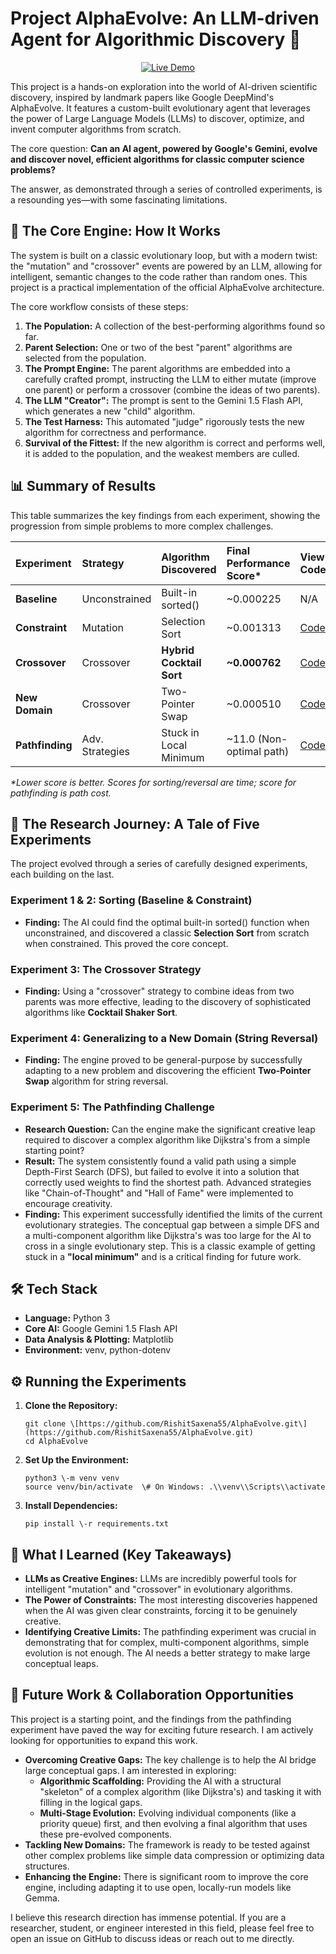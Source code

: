 # **Project AlphaEvolve: An LLM-driven Agent for Algorithmic Discovery 🧬**

<p align="center">
  <a href="https://ai-evolver-webapp-3svl.vercel.app/">
    <img src="https://img.shields.io/badge/Live%20Demo-Launch%20App-brightgreen?style=for-the-badge&logo=vercel" alt="Live Demo">
  </a>
</p>

This project is a hands-on exploration into the world of AI-driven scientific discovery, inspired by landmark papers like Google DeepMind's AlphaEvolve. It features a custom-built evolutionary agent that leverages the power of Large Language Models (LLMs) to discover, optimize, and invent computer algorithms from scratch.

The core question: **Can an AI agent, powered by Google's Gemini, evolve and discover novel, efficient algorithms for classic computer science problems?**

The answer, as demonstrated through a series of controlled experiments, is a resounding yes—with some fascinating limitations.

## **🚀 The Core Engine: How It Works**

The system is built on a classic evolutionary loop, but with a modern twist: the "mutation" and "crossover" events are powered by an LLM, allowing for intelligent, semantic changes to the code rather than random ones. This project is a practical implementation of the official AlphaEvolve architecture.

The core workflow consists of these steps:

1. **The Population:** A collection of the best-performing algorithms found so far.  
2. **Parent Selection:** One or two of the best "parent" algorithms are selected from the population.  
3. **The Prompt Engine:** The parent algorithms are embedded into a carefully crafted prompt, instructing the LLM to either mutate (improve one parent) or perform a crossover (combine the ideas of two parents).  
4. **The LLM "Creator":** The prompt is sent to the Gemini 1.5 Flash API, which generates a new "child" algorithm.  
5. **The Test Harness:** This automated "judge" rigorously tests the new algorithm for correctness and performance.  
6. **Survival of the Fittest:** If the new algorithm is correct and performs well, it is added to the population, and the weakest members are culled.

## **📊 Summary of Results**

This table summarizes the key findings from each experiment, showing the progression from simple problems to more complex challenges.

| Experiment | Strategy | Algorithm Discovered | Final Performance Score\* | View Code | View Plot |
| :---- | :---- | :---- | :---- | :---- | :---- |
| **Baseline** | Unconstrained | Built-in sorted() | \~0.000225 | N/A | N/A |
| **Constraint** | Mutation | Selection Sort | \~0.001313 | [Code](https://www.google.com/search?q=./results/selection_sort_suggestion.png) | N/A |
| **Crossover** | Crossover | **Hybrid Cocktail Sort** | **\~0.000762** | [Code](https://www.google.com/search?q=./results/hybrid_sorting_crossover_selection_sort_cocktail_shaker_sort_suggestion.png) | N/A |
| **New Domain** | Crossover | Two-Pointer Swap | \~0.000510 | [Code](https://www.google.com/search?q=./results_reversal/best_algorithm.py) | [Plot](https://www.google.com/search?q=./results_reversal/performance_history.png) |
| **Pathfinding** | Adv. Strategies | Stuck in Local Minimum | \~11.0 (Non-optimal path) | [Code](https://www.google.com/search?q=./results_path_finding/best_algorithm.py) | [Plot](https://www.google.com/search?q=./results_path_finding/performance_history.png) |

*\*Lower score is better. Scores for sorting/reversal are time; score for pathfinding is path cost.*

## **🔬 The Research Journey: A Tale of Five Experiments**

The project evolved through a series of carefully designed experiments, each building on the last.

### **Experiment 1 & 2: Sorting (Baseline & Constraint)**

* **Finding:** The AI could find the optimal built-in sorted() function when unconstrained, and discovered a classic **Selection Sort** from scratch when constrained. This proved the core concept.

### **Experiment 3: The Crossover Strategy**

* **Finding:** Using a "crossover" strategy to combine ideas from two parents was more effective, leading to the discovery of sophisticated algorithms like **Cocktail Shaker Sort**.

### **Experiment 4: Generalizing to a New Domain (String Reversal)**

* **Finding:** The engine proved to be general-purpose by successfully adapting to a new problem and discovering the efficient **Two-Pointer Swap** algorithm for string reversal.

### **Experiment 5: The Pathfinding Challenge**

* **Research Question:** Can the engine make the significant creative leap required to discover a complex algorithm like Dijkstra's from a simple starting point?  
* **Result:** The system consistently found a valid path using a simple Depth-First Search (DFS), but failed to evolve it into a solution that correctly used weights to find the shortest path. Advanced strategies like "Chain-of-Thought" and "Hall of Fame" were implemented to encourage creativity.  
* **Finding:** This experiment successfully identified the limits of the current evolutionary strategies. The conceptual gap between a simple DFS and a multi-component algorithm like Dijkstra's was too large for the AI to cross in a single evolutionary step. This is a classic example of getting stuck in a **"local minimum"** and is a critical finding for future work.

## **🛠️ Tech Stack**

* **Language:** Python 3  
* **Core AI:** Google Gemini 1.5 Flash API  
* **Data Analysis & Plotting:** Matplotlib  
* **Environment:** venv, python-dotenv

## **⚙️ Running the Experiments**

1. **Clone the Repository:**  
   ```
   git clone \[https://github.com/RishitSaxena55/AlphaEvolve.git\](https://github.com/RishitSaxena55/AlphaEvolve.git)  
   cd AlphaEvolve
   ```

2. **Set Up the Environment:**  
   ```
   python3 \-m venv venv  
   source venv/bin/activate  \# On Windows: .\\venv\\Scripts\\activate
   ```
   
3. **Install Dependencies:**  
   ```
   pip install \-r requirements.txt  
   ```

## **🌟 What I Learned (Key Takeaways)**

* **LLMs as Creative Engines:** LLMs are incredibly powerful tools for intelligent "mutation" and "crossover" in evolutionary algorithms.  
* **The Power of Constraints:** The most interesting discoveries happened when the AI was given clear constraints, forcing it to be genuinely creative.  
* **Identifying Creative Limits:** The pathfinding experiment was crucial in demonstrating that for complex, multi-component algorithms, simple evolution is not enough. The AI needs a better strategy to make large conceptual leaps.

## **🤝 Future Work & Collaboration Opportunities**

This project is a starting point, and the findings from the pathfinding experiment have paved the way for exciting future research. I am actively looking for opportunities to expand this work.

* **Overcoming Creative Gaps:** The key challenge is to help the AI bridge large conceptual gaps. I am interested in exploring:  
  * **Algorithmic Scaffolding:** Providing the AI with a structural "skeleton" of a complex algorithm (like Dijkstra's) and tasking it with filling in the logical gaps.  
  * **Multi-Stage Evolution:** Evolving individual components (like a priority queue) first, and then evolving a final algorithm that uses these pre-evolved components.  
* **Tackling New Domains:** The framework is ready to be tested against other complex problems like simple data compression or optimizing data structures.  
* **Enhancing the Engine:** There is significant room to improve the core engine, including adapting it to use open, locally-run models like Gemma.

I believe this research direction has immense potential. If you are a researcher, student, or engineer interested in this field, please feel free to open an issue on GitHub to discuss ideas or reach out to me directly.
